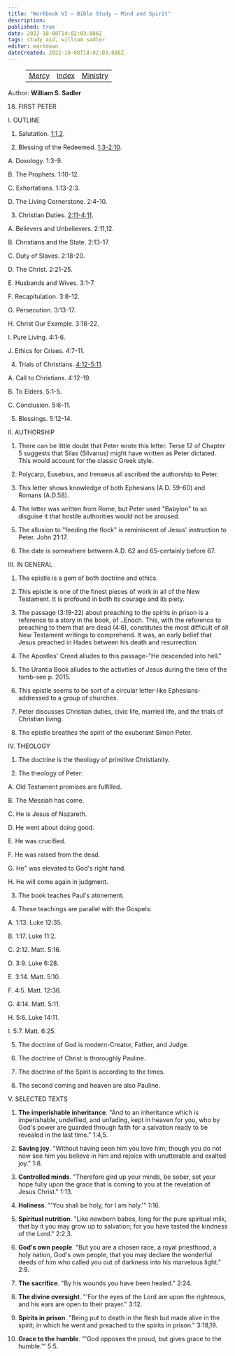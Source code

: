 ```yaml
---
title: "Workbook VI — Bible Study — Mind and Spirit"
description: 
published: true
date: 2022-10-08T14:02:03.086Z
tags: study aid, william sadler
editor: markdown
dateCreated: 2022-10-08T14:02:03.086Z
---
```


<figure class="table chapter-navigator">
	<table>
		<tbody>
		<tr>
			<td><a href="/en/article/William_S_Sadler/Workbook_6_Bible_Study/Mercy">Mercy</a></td>
			<td><a href="/en/article/William_S_Sadler/Workbook_6_Bible_Study/Index">Index</a></td>
			<td><a href="/en/article/William_S_Sadler/Workbook_6_Bible_Study/Ministry">Ministry</a></td>
		</tr>
		</tbody>
	</table>
</figure>

Author: **William S. Sadler**


18. FIRST PETER

I. OUTLINE

1. Salutation. [1:1,2](/en/Bible/1_Peter/1#v1).

2. Blessing of the Redeemed. [1:3-2:10](/en/Bible/1_Peter/1#v3).

A. Doxology. 1:3-9.

B. The Prophets. 1:10-12.

C. Exhortations. 1:13-2:3.

D. The Living Cornerstone. 2:4-10.

3. Christian Duties. [2:11-4:11](/en/Bible/1_Peter/2#v11).

A. Believers and Unbelievers. 2:11,12.

B. Christians and the State. 2:13-17.

C. Duty of Slaves. 2:18-20.

D. The Christ. 2:21-25.

E. Husbands and Wives. 3:1-7.

F. Recapitulation. 3:8-12.

G. Persecution. 3:13-17.

H. Christ Our Example. 3:18-22.

I. Pure Living. 4:1-6.

J. Ethics for Crises. 4:7-11.

4. Trials of Christians. [4:12-5:11](/en/Bible/1_Peter/4#v12).

A. Call to Christians. 4:12-19.

B. To Elders. 5:1-5.

C. Conclusion. 5:6-11.

5. Blessings. 5:12-14.

II. AUTHORSHIP

1. There can be little doubt that Peter wrote this letter. Terse 12 of Chapter 5 suggests that Silas (Silvanus) might have written as Peter dictated. This would account for the classic Greek style.

2. Polycarp, Eusebius, and Irenaeus all ascribed the authorship to Peter.

3. This letter shows knowledge of both Ephesians (A.D. 59-60) and Romans (A.D.58).

4. The letter was written from Rome, but Peter used "Babylon" to so disguise it that hostile authorities would not be aroused.

5. The allusion to "feeding the flock" is reminiscent of Jesus' instruction to Peter. John 21:17.

6. The date is somewhere between A.D. 62 and 65-certainly before 67.

III. IN GENERAL

1. The epistle is a gem of both doctrine and ethics.

2. This epistle is one of the finest pieces of work in all of the New Testament. It is profound in both its courage and its piety.

3. The passage (3:19-22) about preaching to the spirits in prison is a reference to a story in the book, of ..Enoch. This, with the reference to preaching to them that are dead (4:6), constitutes the most difficult of all New Testament writings to comprehend. It was, an early belief that Jesus preached in Hades between his death and resurrection.

4. The Apostles' Creed alludes to this passage-"He descended into hell."

5. The Urantia Book alludes to the activities of Jesus during the time of the tomb-see p. 2015.

6. This epistle seems to be sort of a circular letter-like Ephesians-addressed to a group of churches.

7. Peter discusses Christian duties, civic life, married life, and the trials of Christian living.

8. The epistle breathes the spirit of the exuberant Simon Peter.

IV. THEOLOGY

1. The doctrine is the theology of primitive Christianity.

2. The theology of Peter:

A. Old Testament promises are fulfilled.

B. The Messiah has come.

C. He is Jesus of Nazareth.

D. He went about doing good.

E. He was crucified.

F. He was raised from the dead.

G. He" was elevated to God's right hand.

H. He will come again in judgment.

3. The book teaches Paul's atonement.

4. These teachings are parallel with the Gospels:

A. 1:13. Luke 12:35.

B. 1:17. Luke 11:2.

C. 2:12. Matt. 5:16.

D. 3:9. Luke 6:28.

E. 3:14. Matt. 5:10.

F. 4:5. Matt. 12:36.

G. 4:14. Matt. 5:11.

H. 5:6. Luke 14:11.

I. 5:7. Matt. 6:25.

5. The doctrine of God is modern-Creator, Father, and Judge.

6. The doctrine of Christ is thoroughly Pauline.

7. The doctrine of the Spirit is according to the times.

8. The second coming and heaven are also Pauline.

V. SELECTED TEXTS

1. **The imperishable inheritance**. "And to an inheritance which is imperishable, undefiled, and unfading, kept in heaven for you, who by God's power are guarded through faith for a salvation ready to be revealed in the last time." 1:4,5.

2. **Saving joy**. "Without having seen him you love him; though you do not now see him you believe in him and rejoice with unutterable and exalted joy." 1:8.

3. **Controlled minds**. "Therefore gird up your minds, be sober, set your hope fully upon the grace that is coming to you at the revelation of Jesus Christ." 1:13.

4. **Holiness**. "'You shall be holy, for I am holy.'" 1:16.

5. **Spiritual nutrition**. "Like newborn babes, long for the pure spiritual milk, that by it you may grow up to salvation; for you have tasted the kindness of the Lord." 2:2,3.

6. **God's own people**. "But you are a chosen race, a royal priesthood, a holy nation, God's own people, that you may declare the wonderful deeds of him who called you out of darkness into his marvelous light." 2:9.

7. **The sacrifice**. "By his wounds you have been healed." 2:24.

8. **The divine oversight**. "'For the eyes of the Lord are upon the righteous, and his ears are open to their prayer." 3:12.

9. **Spirits in prison**. "Being put to death in the flesh but made alive in the spirit; in which he went and preached to the spirits in prison." 3:18,19.

10. **Grace to the humble**. "'God opposes the proud, but gives grace to the humble.'" 5:5.


<br>

